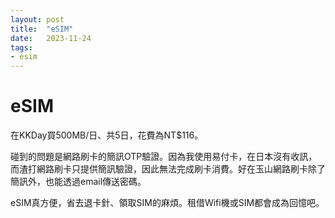 ```yaml
---
layout: post
title:  "eSIM"
date:   2023-11-24
tags:
- esim
---
```

# eSIM

在KKDay買500MB/日、共5日，花費為NT$116。

碰到的問題是網路刷卡的簡訊OTP驗證。因為我使用易付卡，在日本沒有收訊，而渣打網路刷卡只提供簡訊驗證，因此無法完成刷卡消費。好在玉山網路刷卡除了簡訊外，也能透過email傳送密碼。

eSIM真方便，省去退卡針、領取SIM的麻煩。租借Wifi機或SIM都會成為回憶吧。